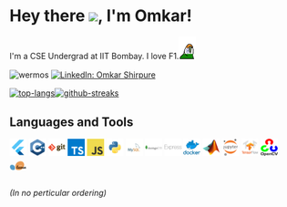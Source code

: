 # Hey there <img src="https://raw.githubusercontent.com/MartinHeinz/MartinHeinz/master/wave.gif" width="30px">, I'm Omkar!

I'm a CSE Undergrad at IIT Bombay. I love F1.<img src="https://raw.githubusercontent.com/ItsAnunesS/ItsAnunesS/master/src/img/parrots/flags/indiaparrot.gif" width="30" height="40"/>

<p>
  <img src="https://komarev.com/ghpvc/?username=sudo-boo" alt="wermos" style="vertical-align:middle;" />
  <a href="https://www.linkedin.com/in/omkar-shirpure/">
    <img src="https://img.shields.io/badge/OmkarShirpure-blue?style=flat-square&logo=Linkedin&logoColor=white" alt="LinkedIn: Omkar Shirpure" style="vertical-align:middle;" />
  </a>
</p>



<div style="display: flex; align-items: center;">
  <a href="https://github.com/sudo-boo/github-readme-stats">
  <img align="center" src="https://github-readme-stats.vercel.app/api/top-langs/?username=sudo-boo&layout=compact&theme=dark&langs_count=8&hide_border=true" alt="top-langs" />
</a>
<a href="https://github.com/sudo-boo/github-readme-stats">
  <img align="center" src="http://github-readme-streak-stats.herokuapp.com?user=sudo-boo&theme=dark&date_format=M%20j%5B%2C%20Y%5D&hide_border=true" alt="github-streaks"/>
</a>
<!--   <img src="https://github-readme-stats.vercel.app/api?username=sudo-boo&count_private=true&show_icons=true&theme=tokyonight" alt="Sudo-boo's GitHub Stats" style="height: 180px;"> -->
</div>


<!-- 
[![GitHub sudo-boo](https://img.shields.io/github/followers/sudo-boo?label=follow&style=social)](https://github.com/sudo-boo)

🌱 I’m currently self-learning **Unity** based 2D Game Development and various **Blockchain** related topics.
- 💬 Ask me about anything, I am happy to help.
- 📫 How to reach me: [desai.laxman2001@gmail.com](mailto:desai.laxman2001@gmail.com)
- ❤️ Solving Problems & Open Source!
- ⚡ Fun fact: I learned to code at the start of the pandemic!
-->

## Languages and Tools

<code><img height="30" src="https://raw.githubusercontent.com/github/explore/80688e429a7d4ef2fca1e82350fe8e3517d3494d/topics/flutter/flutter.png"></code>
<code><img height="30" src="https://raw.githubusercontent.com/github/explore/80688e429a7d4ef2fca1e82350fe8e3517d3494d/topics/cpp/cpp.png"></code>
<code><img height="30" src="https://raw.githubusercontent.com/github/explore/80688e429a7d4ef2fca1e82350fe8e3517d3494d/topics/git/git.png"></code>
<code><img height="30" src="https://raw.githubusercontent.com/github/explore/80688e429a7d4ef2fca1e82350fe8e3517d3494d/topics/typescript/typescript.png"></code>
<code><img height="30" src="https://raw.githubusercontent.com/github/explore/80688e429a7d4ef2fca1e82350fe8e3517d3494d/topics/javascript/javascript.png"></code>
<code><img height="30" src="https://raw.githubusercontent.com/github/explore/80688e429a7d4ef2fca1e82350fe8e3517d3494d/topics/python/python.png"></code>
<code><img height="30" src="https://raw.githubusercontent.com/github/explore/80688e429a7d4ef2fca1e82350fe8e3517d3494d/topics/mysql/mysql.png"></code>
<code><img height="30" src="https://raw.githubusercontent.com/github/explore/80688e429a7d4ef2fca1e82350fe8e3517d3494d/topics/mongodb/mongodb.png"></code>
<code><img height="30" src="https://raw.githubusercontent.com/github/explore/80688e429a7d4ef2fca1e82350fe8e3517d3494d/topics/express/express.png"></code>
<code><img height="30" src="https://raw.githubusercontent.com/github/explore/80688e429a7d4ef2fca1e82350fe8e3517d3494d/topics/docker/docker.png"></code>
<code><img height="30" src="https://raw.githubusercontent.com/github/explore/80688e429a7d4ef2fca1e82350fe8e3517d3494d/topics/matlab/matlab.png"></code>
<code><img height="30" src="https://raw.githubusercontent.com/github/explore/80688e429a7d4ef2fca1e82350fe8e3517d3494d/topics/jupyter-notebook/jupyter-notebook.png"></code>
<code><img height="30" src="https://raw.githubusercontent.com/github/explore/80688e429a7d4ef2fca1e82350fe8e3517d3494d/topics/tensorflow/tensorflow.png"></code>
<code><img height="30" src="https://raw.githubusercontent.com/github/explore/80688e429a7d4ef2fca1e82350fe8e3517d3494d/topics/opencv/opencv.png"></code>
<code><img height="30" src="https://raw.githubusercontent.com/github/explore/80688e429a7d4ef2fca1e82350fe8e3517d3494d/topics/scikit-learn/scikit-learn.png"></code>

###### (In no perticular ordering)

<!--<div align="center">
     <a href="https://github.com/sudo-boo/github-readme-stats">
    <img src="https://github-readme-stats.vercel.app/api/top-langs/?username=sudo-boo&layout=compact&theme=tokyonight" alt="Top Langs" style="height: 180px;">
  </a> -->



<!--
## Stats

[![Laxman's GitHub stats](https://github-readme-stats.vercel.app/api?username=relaxxpls&show_icons=true&count_private=true&theme=tokyonight)](https://github.com/relaxxpls/)

[![GitHub Streak](https://github-readme-streak-stats.herokuapp.com?user=relaxxpls&theme=tokyonight&hide_border=true&date_format=M%20j%5B%2C%20Y%5D)](https://github.com/relaxxpls/)

![](https://hit.yhype.me/github/profile?user_id=63250453)

![](https://github-readme-stats.vercel.app/api/wakatime?username=relaxxpls&api_domain=wakapi.fijit.club&bg_color=1A202C&title_color=2F855A&icon_color=2F855A&text_color=ffffff&custom_title=Wakapi%20Week%20Stats&layout=compact)

**relaxxpls/relaxxpls** is a ✨ _special_ ✨ repository because its `README.md` (this file) appears on your GitHub profile.

Here are some ideas to get you started:

- 🔭 I’m currently working on ...
- 🌱 I’m currently learning ...
- 👯 I’m looking to collaborate on ...
- 🤔 I’m looking for help with ...
- 💬 Ask me about ...
- 📫 How to reach me: ...
-->
